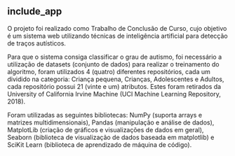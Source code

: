## include_app
O projeto foi realizado como Trabalho de Conclusão de Curso, cujo objetivo é um sistema web utilizando técnicas de 
inteligência artificial para detecção de traços autísticos.

Para que o sistema consiga classificar o grau de autismo, foi necessário a utilização de
datasets (conjunto de dados) para realizar o treinamento do algoritmo, foram utilizados 4
(quatro) diferentes repositórios, cada um dividido na categoria: Criança pequena, Crianças,
Adolescentes e Adultos, cada repositório possui 21 (vinte e um) atributos. Estes foram retirados
da University of California Irvine Machine (UCI Machine Learning Repository, 2018).

Foram utilizadas as seguintes bibliotecas: NumPy (suporta arrays e matrizes multidimensionais),
Pandas (manipulação e análise de dados), MatplotLib (criação de gráficos e visualizações de
dados em geral), Seaborn (biblioteca de visualização de dados baseada em matplotlib) e SciKit
Learn (biblioteca de aprendizado de máquina de código).
